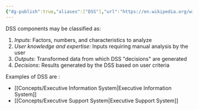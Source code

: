 ```yaml
---
{"dg-publish":true,"aliases":["DSS"],"url":"https://en.wikipedia.org/wiki/Decision_support_system","definition":"A decision support system (DSS) is an information system that supports business or organizational decision-making activities.","tags":["concept/general"],"creation_date":"2024-05-02 08:34","permalink":"/concepts/decision-support-system/","dgPassFrontmatter":true}
---
```


DSS components may be classified as:

1. _Inputs_: Factors, numbers, and characteristics to analyze
2. _User knowledge and expertise:_ Inputs requiring manual analysis by the user
3. _Outputs_: Transformed data from which DSS "decisions" are generated
4. _Decisions_: Results generated by the DSS based on user criteria

Examples of DSS are :
* [[Concepts/Executive Information System\|Executive Information System]]
* [[Concepts/Executive Support System\|Executive Support System]]
